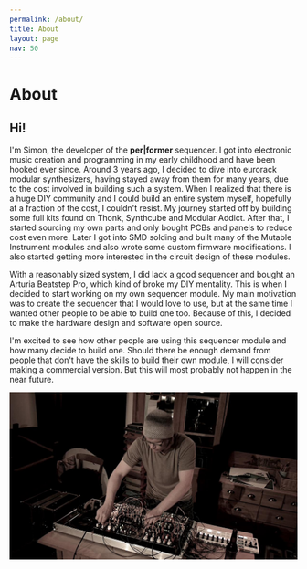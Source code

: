 ```yaml
---
permalink: /about/
title: About
layout: page
nav: 50
---
```


# About

## Hi!

I'm Simon, the developer of the **per\|former** sequencer. I got into electronic music creation and programming in my early childhood and have been hooked ever since. Around 3 years ago, I decided to dive into eurorack modular synthesizers, having stayed away from them for many years, due to the cost involved in building such a system. When I realized that there is a huge DIY community and I could build an entire system myself, hopefully at a fraction of the cost, I couldn't resist. My journey started off by building some full kits found on Thonk, Synthcube and Modular Addict. After that, I started sourcing my own parts and only bought PCBs and panels to reduce cost even more. Later I got into SMD solding and built many of the Mutable Instrument modules and also wrote some custom firmware modifications. I also started getting more interested in the circuit design of these modules.

With a reasonably sized system, I did lack a good sequencer and bought an Arturia Beatstep Pro, which kind of broke my DIY mentality. This is when I decided to start working on my own sequencer module. My main motivation was to create the sequencer that I would love to use, but at the same time I wanted other people to be able to build one too. Because of this, I decided to make the hardware design and software open source.

I'm excited to see how other people are using this sequencer module and how many decide to build one. Should there be enough demand from people that don't have the skills to build their own module, I will consider making a commercial version. But this will most probably not happen in the near future.

![](/assets/images/me.jpg)